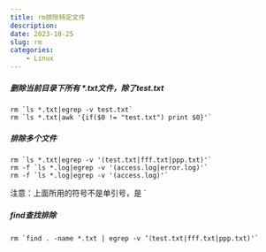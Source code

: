 ```yaml
---
title: rm排除特定文件
description: 
date: 2023-10-25
slug: rm
categories:
    - Linux
---
```


##### 删除当前目录下所有 *.txt文件，除了test.txt
```
rm `ls *.txt|egrep -v test.txt`
rm `ls *.txt|awk '{if($0 != "test.txt") print $0}'`
```
##### 排除多个文件
```
rm `ls *.txt|egrep -v '(test.txt|fff.txt|ppp.txt)'`
rm -f `ls *.log|egrep -v '(access.log|error.log)'`
rm -f `ls *.log|egrep -v '(access.log)'`
```

注意：上面所用的符号不是单引号，是 `

##### find查找排除

```
rm `find . -name *.txt | egrep -v ‘（test.txt|fff.txt|ppp.txt)'`
```
